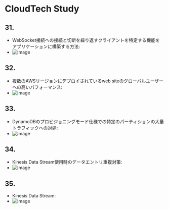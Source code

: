 # CloudTech Study

## 31.
- WebSocket接続への接続と切断を繰り返すクライアントを特定する機能をアプリケーションに構築する方法:
- ![image](https://github.com/yoshikikasama/network-and-server/assets/61643054/89cc5d06-389f-49c3-9427-c96c2c97da3a)

## 32.

- 複数のAWSリージョンにデプロイされているweb siteのグローバルユーザーへの高いパフォーマンス:
- ![image](https://github.com/yoshikikasama/network-and-server/assets/61643054/596ec6d5-0304-4955-982f-fa3ff988bb6e)

## 33.

- DynamoDBのプロビジョニングモード仕様での特定のパーティションの大量トラフィックへの対処:
- ![image](https://github.com/yoshikikasama/network-and-server/assets/61643054/510204fc-44ec-4eec-8681-e9fe9daff614)

## 34.

- Kinesis Data Stream使用時のデータエントリ重複対策:
- ![image](https://github.com/yoshikikasama/network-and-server/assets/61643054/68fd10e9-22f1-4861-b526-d8107b9d2cbf)

## 35.

- Kinesis Data Stream:
- ![image](https://github.com/yoshikikasama/network-and-server/assets/61643054/e5580b28-a933-4af6-891d-e9e9d93239af)
